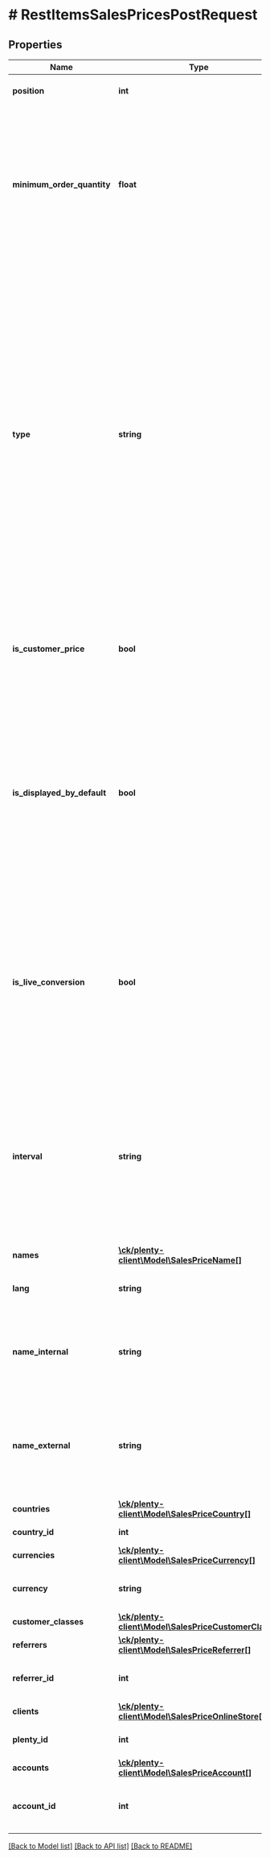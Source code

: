 # # RestItemsSalesPricesPostRequest

## Properties

Name | Type | Description | Notes
------------ | ------------- | ------------- | -------------
**position** | **int** | The position of the sales price |
**minimum_order_quantity** | **float** | The minimum order quantity of the sales price. Sales prices with different minimum quantities can be used to create a quantity based graduation of prices in plentymarkets. |
**type** | **string** | The price type of the sales price.RRP &#x3D; Sales price is the recommended retail price (RRP). If the RRP and another sales price are linked with a variation, the RRP will be displayed in the online store as red strike-through text next to the sales price.Special offer &#x3D; Sales price as a special offer. Special offers are used for markets, e.g. Amazon and Hitmeister.  allowed values are default, rrp, specialOffer, subscription |
**is_customer_price** | **bool** | Flag that indicates if the sales price is a customer price. Currently, this setting is not in use. |
**is_displayed_by_default** | **bool** | Flag that indicates if the sales price is displayed automatically in the Sales Prices area of the plentymarkets backend when a new item is created. When false, the sales price can still be added manually when a new item is created. |
**is_live_conversion** | **bool** | Flag that indicates if the sales price is converted live in the online store. When true, the default currency price will be converted into the active currencies based on the conversion rates saved in plentymarkets. |
**interval** | **string** | The interval of the price. Possible values are: daily, weekly, monthly, quarterly, semi-annual and annual. optional allowed values are none, daily, weekly, monthly, quarterly, semi-annual, annual | [optional]
**names** | [**\ck/plenty-client\Model\SalesPriceName[]**](SalesPriceName.md) |  |
**lang** | **string** | The language code of the sales price name |
**name_internal** | **string** | The internal name of the sales price. The internal name is used in the plentymarkets back end only. |
**name_external** | **string** | The external name of the sales price. The external name is displayed in the online store and as such is visible for customers. |
**countries** | [**\ck/plenty-client\Model\SalesPriceCountry[]**](SalesPriceCountry.md) |  |
**country_id** | **int** | The unique ID of the country |
**currencies** | [**\ck/plenty-client\Model\SalesPriceCurrency[]**](SalesPriceCurrency.md) |  |
**currency** | **string** | The ISO code of the currency; -1 &#x3D; all currencies. |
**customer_classes** | [**\ck/plenty-client\Model\SalesPriceCustomerClass[]**](SalesPriceCustomerClass.md) |  |
**referrers** | [**\ck/plenty-client\Model\SalesPriceReferrer[]**](SalesPriceReferrer.md) |  |
**referrer_id** | **int** | The ID of the referrer linked to the sales price |
**clients** | [**\ck/plenty-client\Model\SalesPriceOnlineStore[]**](SalesPriceOnlineStore.md) |  |
**plenty_id** | **int** | The unique ID of the client (store) |
**accounts** | [**\ck/plenty-client\Model\SalesPriceAccount[]**](SalesPriceAccount.md) |  | [optional]
**account_id** | **int** | The ID of the referrer account linked to the sales price |

[[Back to Model list]](../../README.md#models) [[Back to API list]](../../README.md#endpoints) [[Back to README]](../../README.md)
